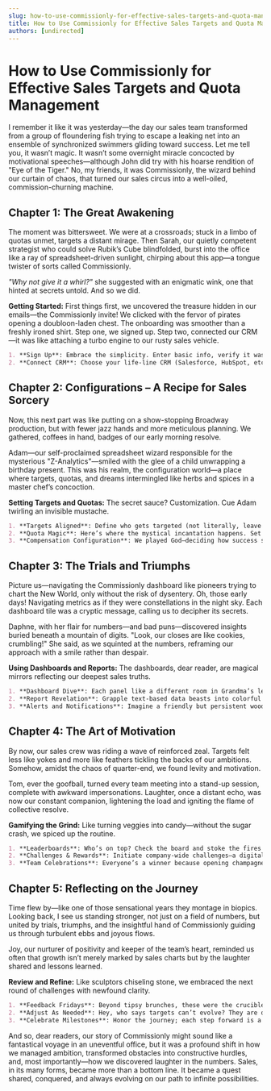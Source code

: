 ```yaml
---
slug: how-to-use-commissionly-for-effective-sales-targets-and-quota-management
title: How to Use Commissionly for Effective Sales Targets and Quota Management
authors: [undirected]
---
```



# How to Use Commissionly for Effective Sales Targets and Quota Management

I remember it like it was yesterday—the day our sales team transformed from a group of floundering fish trying to escape a leaking net into an ensemble of synchronized swimmers gliding toward success. Let me tell you, it wasn’t magic. It wasn’t some overnight miracle concocted by motivational speeches—although John did try with his hoarse rendition of "Eye of the Tiger." No, my friends, it was Commissionly, the wizard behind our curtain of chaos, that turned our sales circus into a well-oiled, commission-churning machine.

## Chapter 1: The Great Awakening

The moment was bittersweet. We were at a crossroads; stuck in a limbo of quotas unmet, targets a distant mirage. Then Sarah, our quietly competent strategist who could solve Rubik’s Cube blindfolded, burst into the office like a ray of spreadsheet-driven sunlight, chirping about this app—a tongue twister of sorts called Commissionly.

_"Why not give it a whirl?"_ she suggested with an enigmatic wink, one that hinted at secrets untold. And so we did.

**Getting Started:** First things first, we uncovered the treasure hidden in our emails—the Commissionly invite! We clicked with the fervor of pirates opening a doubloon-laden chest. The onboarding was smoother than a freshly ironed shirt. Step one, we signed up. Step two, connected our CRM—it was like attaching a turbo engine to our rusty sales vehicle.

```markdown
1. **Sign Up**: Embrace the simplicity. Enter basic info, verify it was really you and not a cat posing as you, and voilà, you're in.
2. **Connect CRM**: Choose your life-line CRM (Salesforce, HubSpot, etc.), and watch as it syncs up like an amiable GPS guiding you on this journey.
```

## Chapter 2: Configurations – A Recipe for Sales Sorcery

Now, this next part was like putting on a show-stopping Broadway production, but with fewer jazz hands and more meticulous planning. We gathered, coffees in hand, badges of our early morning resolve.

Adam—our self-proclaimed spreadsheet wizard responsible for the mysterious "Z-Analytics"—smiled with the glee of a child unwrapping a birthday present. This was his realm, the configuration world—a place where targets, quotas, and dreams intermingled like herbs and spices in a master chef’s concoction.

**Setting Targets and Quotas:** The secret sauce? Customization. Cue Adam twirling an invisible mustache.

```markdown
1. **Targets Aligned**: Define who gets targeted (not literally, leave the Nerf guns out of it). Assign individual or team-centric objectives that align with the big picture.
2. **Quota Magic**: Here’s where the mystical incantation happens. Set achievable quotas, turn them into stepping stones, not towering ladders to stress.
3. **Compensation Configuration**: We played God—deciding how success should rain down in the form of coins. Fixed, tiered, or rocket-propelled progressive systems; it’s like choosing your own "you’ve conquered the level" prize.
```

## Chapter 3: The Trials and Triumphs

Picture us—navigating the Commissionly dashboard like pioneers trying to chart the New World, only without the risk of dysentery. Oh, those early days! Navigating metrics as if they were constellations in the night sky. Each dashboard tile was a cryptic message, calling us to decipher its secrets.

Daphne, with her flair for numbers—and bad puns—discovered insights buried beneath a mountain of digits. "Look, our closes are like cookies, crumbling!" She said, as we squinted at the numbers, reframing our approach with a smile rather than despair.

**Using Dashboards and Reports:** The dashboards, dear reader, are magical mirrors reflecting our deepest sales truths.

```markdown
1. **Dashboard Dive**: Each panel like a different room in Grandma’s lemon-scented house, brimming with insights. Check performance, pace, and tactical tweaks needed.
2. **Report Revelation**: Grapple text-based data beasts into colorful charts—every data point a skittish pony, tamed by the reporting wizardry of Commissionly.
3. **Alerts and Notifications**: Imagine a friendly but persistent woodpecker, reminding us of the joys (and occasional pains) of achieving our targets.
```

## Chapter 4: The Art of Motivation

By now, our sales crew was riding a wave of reinforced zeal. Targets felt less like yokes and more like feathers tickling the backs of our ambitions. Somehow, amidst the chaos of quarter-end, we found levity and motivation.

Tom, ever the goofball, turned every team meeting into a stand-up session, complete with awkward impersonations. Laughter, once a distant echo, was now our constant companion, lightening the load and igniting the flame of collective resolve.

**Gamifying the Grind:** Like turning veggies into candy—without the sugar crash, we spiced up the routine.

```markdown
1. **Leaderboards**: Who’s on top? Check the board and stoke the fires of friendly rivalry. We’re talking bragging rights—our personal badge of honor.
2. **Challenges & Rewards**: Initiate company-wide challenges—a digital scavenger hunt of sorts. Sweeten victory with tangible tokens—extra Time off, gift cards, the power to pick the playlist during Friday’s closing hours.
3. **Team Celebrations**: Everyone’s a winner because opening champagne was a team sport! Share victories like pizzas—not just the box, the whole pie.
```

## Chapter 5: Reflecting on the Journey

Time flew by—like one of those sensational years they montage in biopics. Looking back, I see us standing stronger, not just on a field of numbers, but united by trials, triumphs, and the insightful hand of Commissionly guiding us through turbulent ebbs and joyous flows.

Joy, our nurturer of positivity and keeper of the team’s heart, reminded us often that growth isn’t merely marked by sales charts but by the laughter shared and lessons learned.

**Review and Refine:** Like sculptors chiseling stone, we embraced the next round of challenges with newfound clarity.

```markdown
1. **Feedback Fridays**: Beyond tipsy brunches, these were the crucibles of learning—analyzing what soared, what faltered.
2. **Adjust As Needed**: Hey, who says targets can’t evolve? They are our clay, ours to mold into greater heights.
3. **Celebrate Milestones**: Honor the journey; each step forward is a stepping stone to what’s next, to new stories, new triumphs.
```

And so, dear readers, our story of Commissionly might sound like a fantastical voyage in an uneventful office, but it was a profound shift in how we managed ambition, transformed obstacles into constructive hurdles, and, most importantly—how we discovered laughter in the numbers. Sales, in its many forms, became more than a bottom line. It became a quest shared, conquered, and always evolving on our path to infinite possibilities.